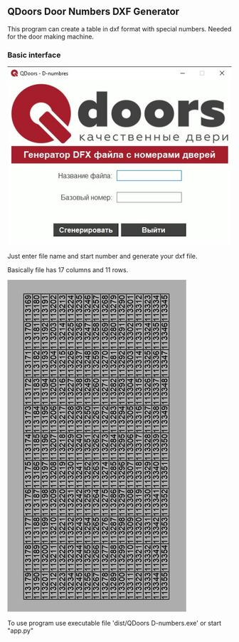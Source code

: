 <h2>QDoors Door Numbers DXF Generator</h2>
<p>This program can create a table in dxf format with special numbers. Needed for the door making machine.</p>

<h3>Basic interface</h3>
<img src="img/UIpreview.jpg" >

<p>Just enter file name and start number and generate your dxf file.</p>

<p>Basically file has 17 columns and 11 rows.</p>
<img src="img/preview.jpg">

<p>To use program use executable file 'dist/QDoors D-numbers.exe' or start "app.py"</p>
